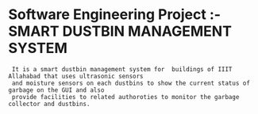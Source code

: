 # Software Engineering Project :- SMART DUSTBIN MANAGEMENT SYSTEM

     It is a smart dustbin management system for  buildings of IIIT Allahabad that uses ultrasonic sensors 
     and moisture sensors on each dustbins to show the current status of garbage on the GUI and also 
     provide facilities to related authoroties to monitor the garbage collector and dustbins.
